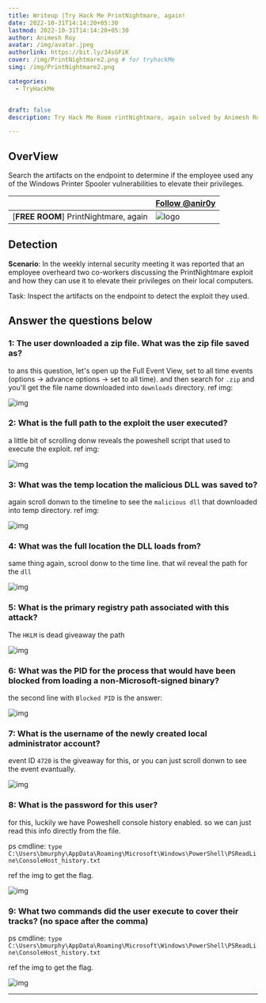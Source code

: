 ```yaml
---
title: Writeup |Try Hack Me PrintNightmare, again!
date: 2022-10-31T14:14:20+05:30
lastmod: 2022-10-31T14:14:20+05:30
author: Animesh Roy
avatar: /img/avatar.jpeg
authorlink: https://bit.ly/34sGFiK
cover: /img/PrintNightmare2.png # for tryhackMe
simg: /img/PrintNightmare2.png

categories:
  - TryHackMe


draft: false
description: Try Hack Me Room rintNightmare, again solved by Animesh Roy. this is a walkthough. read more...

---
```


## OverView

Search the artifacts on the endpoint to determine if the employee used any of the Windows Printer Spooler vulnerabilities to elevate their privileges.

| <script src="https://tryhackme.com/badge/434937"></script>| <a class="twitter-follow-button" href="https://twitter.com/anir0y" data-size="large"> Follow @anir0y<a>|
|---|---|
|[**FREE ROOM**] PrintNightmare, again |![logo](https://tryhackme-images.s3.amazonaws.com/room-icons/80976dc5f46f5d2f78a99c2c8e2bc4a9.png)|


## Detection

**Scenario**: In the weekly internal security meeting it was reported that an employee overheard two co-workers discussing the PrintNightmare exploit and how they can use it to elevate their privileges on their local computers.

Task: Inspect the artifacts on the endpoint to detect the exploit they used.

## Answer the questions below

### 1: The user downloaded a zip file. What was the zip file saved as?

to ans this question, let's open up the Full Event View, set to all time events (options -> advance options -> set to all time). and then search for `.zip` and you'll get the file name downloaded into `downloads` directory. ref img: 

![img](https://i.imgur.com/c4IJFX9.png)

### 2: What is the full path to the exploit the user executed?

a little bit of scrolling donw reveals the poweshell script that used to execute the exploit. ref img: 

![img](https://i.imgur.com/pWO3Q51.png)

### 3: What was the temp location the malicious DLL was saved to? 

again scroll donwn to the timeline to see the `malicious dll` that downloaded into temp directory. ref img: 

![img](https://i.imgur.com/53h21nC.png)

### 4: What was the full location the DLL loads from?

same thing again, scrool donw to the time line. that wil reveal the path for the `dll`

![img](https://i.imgur.com/WFsqAIX.png)

### 5: What is the primary registry path associated with this attack?

The `HKLM` is dead giveaway the path

![img](https://i.imgur.com/QuozoU5.png)

### 6: What was the PID for the process that would have been blocked from loading a non-Microsoft-signed binary?

the second line with `Blocked PID` is the answer: 

![img](https://i.imgur.com/D8tE3GW.png)

### 7: What is the username of the newly created local administrator account?

event ID `4720` is the giveaway for this, or you can just scroll donwn to see the event evantually. 

![img](https://i.imgur.com/LNOLyCW.png)

### 8: What is the password for this user?

for this, luckily we have Poweshell console history enabled. so we can just read this info directly from the file. 

ps cmdline: `type C:\Users\bmurphy\AppData\Roaming\Microsoft\Windows\PowerShell\PSReadLine\ConsoleHost_history.txt`

ref the img to get the flag.

![img](https://i.imgur.com/nbfoowM.png)

### 9: What two commands did the user execute to cover their tracks? (no space after the comma)

ps cmdline: `type C:\Users\bmurphy\AppData\Roaming\Microsoft\Windows\PowerShell\PSReadLine\ConsoleHost_history.txt`

ref the img to get the flag.

![img](https://i.imgur.com/nbfoowM.png)

---
<!-- Google Ads -->

<script async src="https://pagead2.googlesyndication.com/pagead/js/adsbygoogle.js"></script>
<ins class="adsbygoogle"
     style="display:block; text-align:center;"
     data-ad-layout="in-article"
     data-ad-format="fluid"
     data-ad-client="ca-pub-3526678290068011"
     data-ad-slot="7160066188"></ins>
<script>
     (adsbygoogle = window.adsbygoogle || []).push({});
</script>
<!-- END -->


<script data-name="BMC-Widget" data-cfasync="false" src="https://cdnjs.buymeacoffee.com/1.0.0/widget.prod.min.js" data-id="anir0y" data-description="Support me on Buy me a coffee!" data-message="" data-color="#5F7FFF" data-position="Right" data-x_margin="18" data-y_margin="18"></script>

<!-- EOF -->
